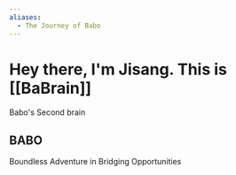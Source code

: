 ```yaml
---
aliases:
  - The Journey of Babo
---
```

# Hey there, I'm Jisang. This is [[BaBrain]]
Babo's Second brain

## BABO
Boundless Adventure in Bridging Opportunities